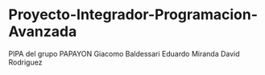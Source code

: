 # Proyecto-Integrador-Programacion-Avanzada
PIPA del grupo PAPAYON
Giacomo Baldessari
Eduardo Miranda
David Rodriguez
